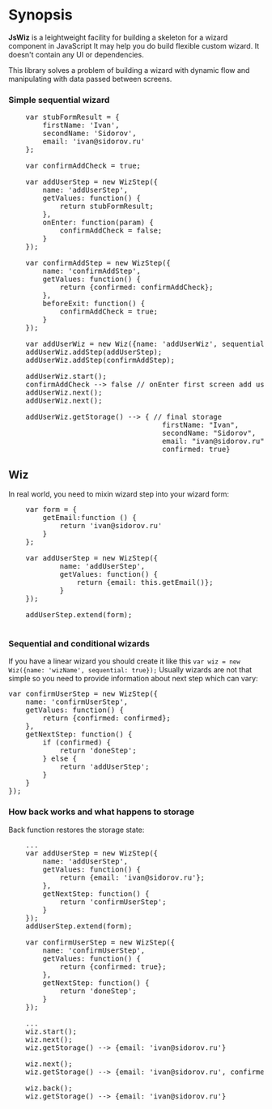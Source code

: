 # Synopsis
**JsWiz** is a leightweight facility for building a skeleton for a wizard component in JavaScript
It may help you do build flexible custom wizard. It doesn't contain any UI or dependencies.

This library solves a problem of building a wizard with dynamic flow and manipulating with data
passed between screens.

### Simple sequential wizard

<pre>
    var stubFormResult = {
        firstName: 'Ivan',
        secondName: 'Sidorov',
        email: 'ivan@sidorov.ru'
    };

    var confirmAddCheck = true;

    var addUserStep = new WizStep({
        name: 'addUserStep',
        getValues: function() {
            return stubFormResult;
        },
        onEnter: function(param) {
            confirmAddCheck = false;
        }
    });

    var confirmAddStep = new WizStep({
        name: 'confirmAddStep',
        getValues: function() {
            return {confirmed: confirmAddCheck};
        },
        beforeExit: function() {
            confirmAddCheck = true;
        }
    });

    var addUserWiz = new Wiz({name: 'addUserWiz', sequential: true});
    addUserWiz.addStep(addUserStep);
    addUserWiz.addStep(confirmAddStep);

    addUserWiz.start();
    confirmAddCheck --> false // onEnter first screen add user confirm check
    addUserWiz.next();
    addUserWiz.next();

    addUserWiz.getStorage() --> { // final storage
                                    firstName: "Ivan",
                                    secondName: "Sidorov",
                                    email: "ivan@sidorov.ru",
                                    confirmed: true}
</pre>

## Wiz

In real world, you need to mixin wizard step into your wizard form:

<pre>
    var form = {
        getEmail:function () {
            return 'ivan@sidorov.ru'
        }
    };

    var addUserStep = new WizStep({
            name: 'addUserStep',
            getValues: function() {
                return {email: this.getEmail()};
            }
    });

    addUserStep.extend(form);

</pre>

### Sequential and conditional wizards

If you have a linear wizard you should create it like this `var wiz = new Wiz({name: 'wizName', sequential: true});`
Usually wizards are not that simple so you need to provide information about next step which can vary:

<pre>
var confirmUserStep = new WizStep({
    name: 'confirmUserStep',
    getValues: function() {
        return {confirmed: confirmed};
    },
    getNextStep: function() {
        if (confirmed) {
            return 'doneStep';
        } else {
            return 'addUserStep';
        }
    }
});
</pre>

### How back works and what happens to storage

Back function restores the storage state:
<pre>
    ...
    var addUserStep = new WizStep({
        name: 'addUserStep',
        getValues: function() {
            return {email: 'ivan@sidorov.ru'};
        },
        getNextStep: function() {
            return 'confirmUserStep';
        }
    });
    addUserStep.extend(form);

    var confirmUserStep = new WizStep({
        name: 'confirmUserStep',
        getValues: function() {
            return {confirmed: true};
        },
        getNextStep: function() {
            return 'doneStep';
        }
    });

    ...
    wiz.start();
    wiz.next();
    wiz.getStorage() --> {email: 'ivan@sidorov.ru'}

    wiz.next();
    wiz.getStorage() --> {email: 'ivan@sidorov.ru', confirmed: true}

    wiz.back();
    wiz.getStorage() --> {email: 'ivan@sidorov.ru'}

</pre>

